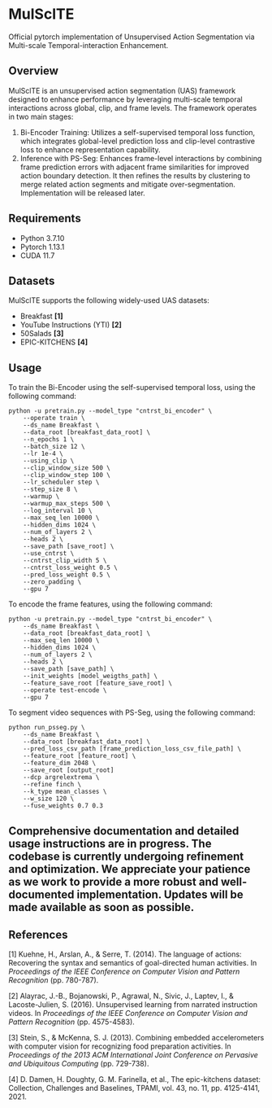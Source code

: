 # MulSclTE
Official pytorch implementation of Unsupervised Action Segmentation via Multi-scale Temporal-interaction Enhancement.

## Overview
MulSclTE is an unsupervised action segmentation (UAS) framework designed to enhance performance by leveraging multi-scale temporal interactions across global, clip, and frame levels. The framework operates in two main stages:

1. Bi-Encoder Training: Utilizes a self-supervised temporal loss function, which integrates global-level prediction loss and clip-level contrastive loss to enhance representation capability.
2. Inference with PS-Seg: Enhances frame-level interactions by combining frame prediction errors with adjacent frame similarities for improved action boundary detection. It then refines the results by clustering to merge related action segments and mitigate over-segmentation. Implementation will be released later.

## Requirements
- Python 3.7.10 
- Pytorch 1.13.1
- CUDA 11.7

## Datasets
MulSclTE supports the following widely-used UAS datasets:
- Breakfast **[1]**
- YouTube Instructions (YTI) **[2]**
- 50Salads **[3]**
- EPIC-KITCHENS **[4]**

## Usage
To train the Bi-Encoder using the self-supervised temporal loss, using the following command:
```
python -u pretrain.py --model_type "cntrst_bi_encoder" \
    --operate train \
    --ds_name Breakfast \
    --data_root [breakfast_data_root] \
    --n_epochs 1 \
    --batch_size 12 \
    --lr 1e-4 \
    --using_clip \
    --clip_window_size 500 \
    --clip_window_step 100 \
    --lr_scheduler step \
    --step_size 8 \
    --warmup \
    --warmup_max_steps 500 \
    --log_interval 10 \
    --max_seq_len 10000 \
    --hidden_dims 1024 \
    --num_of_layers 2 \
    --heads 2 \
    --save_path [save_root] \
    --use_cntrst \
    --cntrst_clip_width 5 \
    --cntrst_loss_weight 0.5 \
    --pred_loss_weight 0.5 \
    --zero_padding \
    --gpu 7 
```

To encode the frame features, using the following command:
```
python -u pretrain.py --model_type "cntrst_bi_encoder" \
    --ds_name Breakfast \
    --data_root [breakfast_data_root] \
    --max_seq_len 10000 \
    --hidden_dims 1024 \
    --num_of_layers 2 \
    --heads 2 \
    --save_path [save_path] \
    --init_weights [model_weigths_path] \
    --feature_save_root [feature_save_root] \
    --operate test-encode \
    --gpu 7 
```

To segment video sequences with PS-Seg, using the following command:
```
python run_psseg.py \
    --ds_name Breakfast \
    --data_root [breakfast_data_root] \
    --pred_loss_csv_path [frame_prediction_loss_csv_file_path] \
    --feature_root [feature_root] \
    --feature_dim 2048 \
    --save_root [output_root]
    --dcp argrelextrema \
    --refine finch \
    --k_type mean_classes \
    --w_size 120 \
    --fuse_weights 0.7 0.3
```

## Comprehensive documentation and detailed usage instructions are in progress. The codebase is currently undergoing refinement and optimization. We appreciate your patience as we work to provide a more robust and well-documented implementation. Updates will be made available as soon as possible.

## References

[1] Kuehne, H., Arslan, A., & Serre, T. (2014). The language of actions: Recovering the syntax and semantics of goal-directed human activities. In *Proceedings of the IEEE Conference on Computer Vision and Pattern Recognition* (pp. 780-787).

[2] Alayrac, J.-B., Bojanowski, P., Agrawal, N., Sivic, J., Laptev, I., & Lacoste-Julien, S. (2016). Unsupervised learning from narrated instruction videos. In *Proceedings of the IEEE Conference on Computer Vision and Pattern Recognition* (pp. 4575-4583).

[3] Stein, S., & McKenna, S. J. (2013). Combining embedded accelerometers with computer vision for recognizing food preparation activities. In *Proceedings of the 2013 ACM International Joint Conference on Pervasive and Ubiquitous Computing* (pp. 729-738).

[4] D. Damen, H. Doughty, G. M. Farinella, et al., The epic-kitchens dataset: Collection, Challenges and Baselines, TPAMI, vol. 43, no. 11, pp. 4125-4141, 2021.